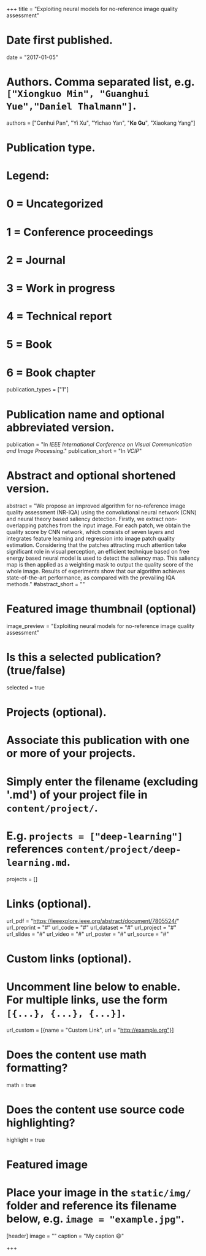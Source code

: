 +++
title = "Exploiting neural models for no-reference image quality assessment"

# Date first published.
date = "2017-01-05"

# Authors. Comma separated list, e.g. `["Xiongkuo Min", "Guanghui Yue","Daniel Thalmann"]`.
authors = ["Cenhui Pan", "Yi Xu", "Yichao Yan", "**Ke Gu**", "Xiaokang Yang"]
# Publication type.
# Legend:
# 0 = Uncategorized
# 1 = Conference proceedings
# 2 = Journal
# 3 = Work in progress
# 4 = Technical report
# 5 = Book
# 6 = Book chapter
publication_types = ["1"]

# Publication name and optional abbreviated version.
publication = "In *IEEE International Conference on Visual Communication and Image Processing*."
publication_short = "In *VCIP*"

# Abstract and optional shortened version.
abstract = "We propose an improved algorithm for no-reference image quality assessment (NR-IQA) using the convolutional neural network (CNN) and neural theory based saliency detection. Firstly, we extract non-overlapping patches from the input image. For each patch, we obtain the quality score by CNN network, which consists of seven layers and integrates feature learning and regression into image patch quality estimation. Considering that the patches attracting much attention take significant role in visual perception, an efficient technique based on free energy based neural model is used to detect the saliency map. This saliency map is then applied as a weighting mask to output the quality score of the whole image. Results of experiments show that our algorithm achieves state-of-the-art performance, as compared with the prevailing IQA methods."
#abstract_short = ""

# Featured image thumbnail (optional)
image_preview = "Exploiting neural models for no-reference image quality assessment"

# Is this a selected publication? (true/false)
selected = true

# Projects (optional).
#   Associate this publication with one or more of your projects.
#   Simply enter the filename (excluding '.md') of your project file in `content/project/`.
#   E.g. `projects = ["deep-learning"]` references `content/project/deep-learning.md`.
projects = []

# Links (optional).
url_pdf = "https://ieeexplore.ieee.org/abstract/document/7805524/"
url_preprint = "#"
url_code = "#"
url_dataset = "#"
url_project = "#"
url_slides = "#"
url_video = "#"
url_poster = "#"
url_source = "#"

# Custom links (optional).
#   Uncomment line below to enable. For multiple links, use the form `[{...}, {...}, {...}]`.
 url_custom = [{name = "Custom Link", url = "http://example.org"}]

# Does the content use math formatting?
math = true

# Does the content use source code highlighting?
highlight = true

# Featured image
# Place your image in the `static/img/` folder and reference its filename below, e.g. `image = "example.jpg"`.
[header]
image = ""
caption = "My caption 😄"

+++
